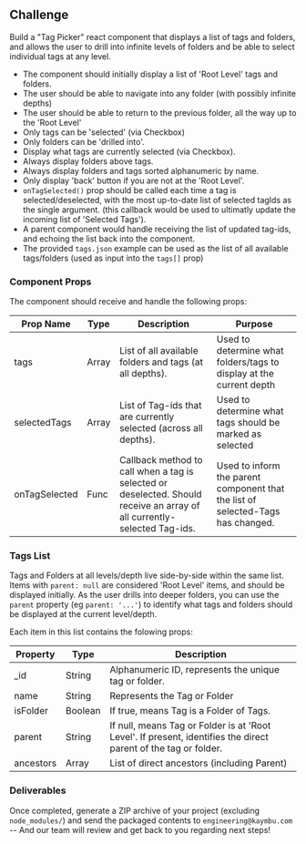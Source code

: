 
## Challenge
Build a "Tag Picker" react component that displays a list of tags and folders, and allows the user to drill into infinite levels of folders and be able to select individual tags at any level.

- The component should initially display a list of 'Root Level' tags and folders.
- The user should be able to navigate into any folder (with possibly infinite depths)
- The user should be able to return to the previous folder, all the way up to the 'Root Level'
- Only tags can be 'selected' (via Checkbox)
- Only folders can be 'drilled into'.
- Display what tags are currently selected (via Checkbox).
- Always display folders above tags.
- Always display folders and tags sorted alphanumeric by name.
- Only display 'back' button if you are not at the 'Root Level'.
- `onTagSelected()` prop should be called each time a tag is selected/deselected, with the most up-to-date list of selected tagIds as the single argument. (this callback would be used to ultimatly update the incoming list of 'Selected Tags').
- A parent component would handle receiving the list of updated tag-ids, and echoing the list back into the component.
- The provided `tags.json` example can be used as the list of all available tags/folders (used as input into the `tags[]` prop)


### Component Props
The component should receive and handle the following props:


| Prop Name         | Type  | Description                                                                                                              | Purpose                                                                         |
|-------------------|-------|--------------------------------------------------------------------------------------------------------------------------|---------------------------------------------------------------------------------|
| tags              | Array | List of all available folders and tags (at all depths).                                                                  | Used to determine what folders/tags to display at the current depth             |
| selectedTags      | Array | List of Tag-ids that are currently selected (across all depths).                                                         | Used to determine what tags should be marked as selected                        |
| onTagSelected     | Func  | Callback method to call when a tag is selected or deselected. Should receive an array of all currently-selected Tag-ids. | Used to inform the parent component that the list of selected-Tags has changed. |


### Tags List
Tags and Folders at all levels/depth live side-by-side within the same list.
Items with `parent: null` are considered 'Root Level' items, and should be displayed initially. As the user drills into deeper folders, you can use the `parent` property (eg `parent: '...'`) to identify what tags and folders should be displayed at the current level/depth.

Each item in this list contains the folowing props:
  
| Property  | Type    | Description                                                                                                     |
|-----------|---------|-----------------------------------------------------------------------------------------------------------------|
| _id       | String  | Alphanumeric ID, represents the unique tag or folder.                                                           |
| name      | String  | Represents the Tag or Folder                                                                                    |
| isFolder  | Boolean | If true, means Tag is a Folder of Tags.                                                                         |
| parent    | String  | If null, means Tag or Folder is at 'Root Level'. If present, identifies the direct parent of the tag or folder. |
| ancestors | Array   | List of direct ancestors (including Parent)                                                                     |
  
  

### Deliverables

Once completed, generate a ZIP archive of your project (excluding `node_modules/`) and send the packaged contents to `engineering@kaymbu.com` -- And our team will review and get back to you regarding next steps!
